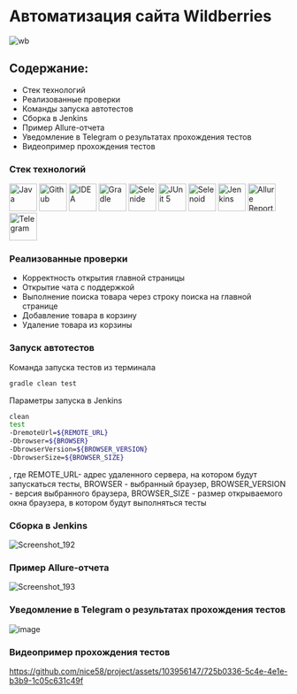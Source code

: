 # Автоматизация сайта Wildberries
![wb](https://github.com/nice58/project/assets/103956147/dde0288b-cfcb-4c76-bb9d-ef1d6d61558b)
## Содержание:
- Стек технологий
- Реализованные проверки
- Команды запуска автотестов
- Сборка в Jenkins
- Пример Allure-отчета
- Уведомление в Telegram о результатах прохождения тестов
- Видеопример прохождения тестов
### Стек технологий
<a href="https://www.java.com/"><img src="images/logo/java.svg" width="50" height="50"  alt="Java"/></a>
<a href="https://github.com/"><img src="images/logo/github.svg" width="50" height="50"  alt="Github"/></a>
<a href="https://www.jetbrains.com/idea/"><img src="images/logo/idea.svg" width="50" height="50"  alt="IDEA"/></a>
<a href="https://gradle.org/"><img src="images/logo/gradle.svg" width="50" height="50"  alt="Gradle"/></a>
<a href="https://selenide.org/"><img src="images/logo/selenide.svg" width="50" height="50"  alt="Selenide"/></a>
<a href="https://junit.org/junit5/"><img src="images/logo/junit5.svg" width="50" height="50"  alt="JUnit 5"/></a>
<a href="https://aerokube.com/selenoid/"><img src="images/logo/selenoid.svg" width="50" height="50"  alt="Selenoid"/></a>
<a href="https://www.jenkins.io/"><img src="images/logo/jenkins.svg" width="50" height="50"  alt="Jenkins"/></a>
<a href="https://github.com/allure-framework/allure2"><img src="images/logo/allureReport.svg" width="50" height="50"  alt="Allure Reports"/></a>
<a href="https://telegram.org/"><img src="images/logo/telegram.svg" width="50" height="50"  alt="Telegram"/></a>
### Реализованные проверки
- Корректность открытия главной страницы
- Открытие чата с поддержкой
- Выполнение поиска товара через строку поиска на главной странице
- Добавление товара в корзину
- Удаление товара из корзины
### Запуск автотестов
Команда запуска тестов из терминала
```bash
gradle clean test
```
Параметры запуска в Jenkins
```bash
clean
test
-DremoteUrl=${REMOTE_URL}
-Dbrowser=${BROWSER}
-DbrowserVersion=${BROWSER_VERSION}
-DbrowserSize=${BROWSER_SIZE}
```
, где
REMOTE_URL- адрес удаленного сервера, на котором будут запускаться тесты,
BROWSER - выбранный браузер,
BROWSER_VERSION - версия выбранного браузера,
BROWSER_SIZE - размер открываемого окна браузера, в котором будут выполняться тесты
### Сборка в Jenkins
![Screenshot_192](https://github.com/nice58/project/assets/103956147/f311c4fd-12fa-4990-82de-ef7cad4ac337)
### Пример Allure-отчета
![Screenshot_193](https://github.com/nice58/project/assets/103956147/4a2cc9d0-e9c5-4030-8ee5-6f36102ee604)
### Уведомление в Telegram о результатах прохождения тестов
![image](https://github.com/nice58/project/assets/103956147/70928dce-b714-474c-951e-3a9884c7ffea)
### Видеопример прохождения тестов
https://github.com/nice58/project/assets/103956147/725b0336-5c4e-4e1e-b3b9-1c05c631c49f

















